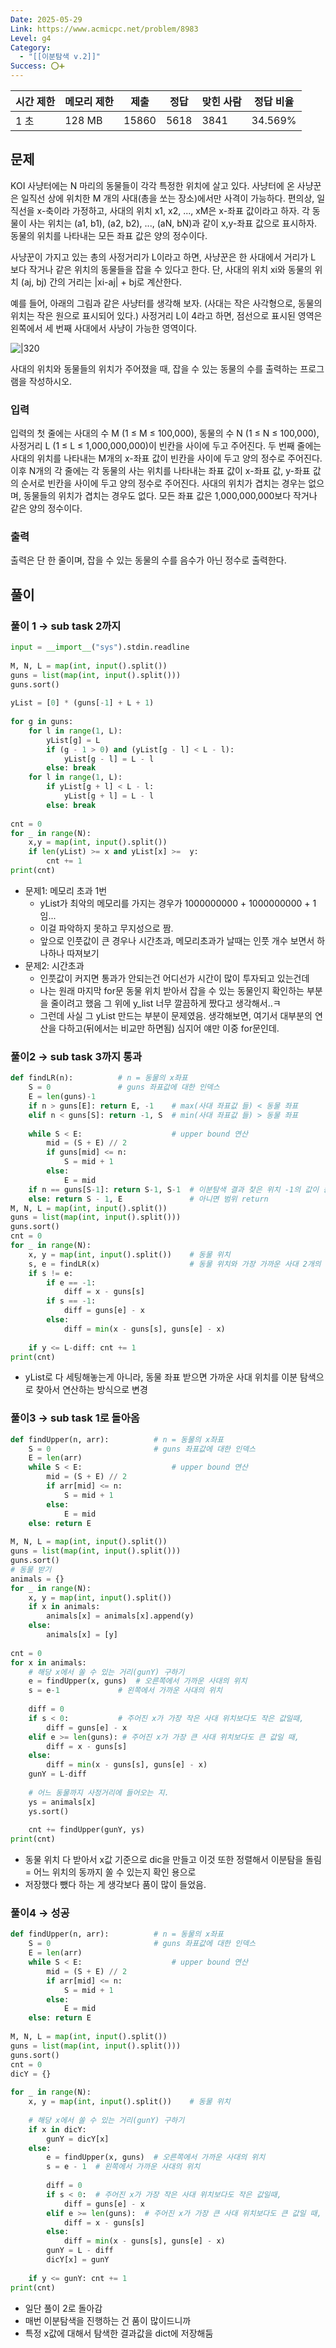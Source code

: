```yaml
---
Date: 2025-05-29
Link: https://www.acmicpc.net/problem/8983
Level: g4
Category:
  - "[[이분탐색 v.2]]"
Success: ⭕➕
---
```

| 시간 제한 | 메모리 제한 | 제출    | 정답   | 맞힌 사람 | 정답 비율   |
| ----- | ------ | ----- | ---- | ----- | ------- |
| 1 초   | 128 MB | 15860 | 5618 | 3841  | 34.569% |

## 문제

KOI 사냥터에는 N 마리의 동물들이 각각 특정한 위치에 살고 있다. 사냥터에 온 사냥꾼은 일직선 상에 위치한 M 개의 사대(총을 쏘는 장소)에서만 사격이 가능하다. 편의상, 일직선을 x-축이라 가정하고, 사대의 위치 x1, x2, ..., xM은 x-좌표 값이라고 하자. 각 동물이 사는 위치는 (a1, b1), (a2, b2), ..., (aN, bN)과 같이 x,y-좌표 값으로 표시하자. 동물의 위치를 나타내는 모든 좌표 값은 양의 정수이다.

사냥꾼이 가지고 있는 총의 사정거리가 L이라고 하면, 사냥꾼은 한 사대에서 거리가 L 보다 작거나 같은 위치의 동물들을 잡을 수 있다고 한다. 단, 사대의 위치 xi와 동물의 위치 (aj, bj) 간의 거리는 |xi-aj| + bj로 계산한다.

예를 들어, 아래의 그림과 같은 사냥터를 생각해 보자. (사대는 작은 사각형으로, 동물의 위치는 작은 원으로 표시되어 있다.) 사정거리 L이 4라고 하면, 점선으로 표시된 영역은 왼쪽에서 세 번째 사대에서 사냥이 가능한 영역이다.

![|320](https://upload.acmicpc.net/80de7dba-b822-4f30-b833-de3071af385b/-/preview/)

사대의 위치와 동물들의 위치가 주어졌을 때, 잡을 수 있는 동물의 수를 출력하는 프로그램을 작성하시오.

### 입력

입력의 첫 줄에는 사대의 수 M (1 ≤ M ≤ 100,000), 동물의 수 N (1 ≤ N ≤ 100,000), 사정거리 L (1 ≤ L ≤ 1,000,000,000)이 빈칸을 사이에 두고 주어진다. 두 번째 줄에는 사대의 위치를 나타내는 M개의 x-좌표 값이 빈칸을 사이에 두고 양의 정수로 주어진다. 이후 N개의 각 줄에는 각 동물의 사는 위치를 나타내는 좌표 값이 x-좌표 값, y-좌표 값의 순서로 빈칸을 사이에 두고 양의 정수로 주어진다. 사대의 위치가 겹치는 경우는 없으며, 동물들의 위치가 겹치는 경우도 없다. 모든 좌표 값은 1,000,000,000보다 작거나 같은 양의 정수이다.

### 출력

출력은 단 한 줄이며, 잡을 수 있는 동물의 수를 음수가 아닌 정수로 출력한다.

## 풀이
### 풀이 1 → sub task 2까지
```python
input = __import__("sys").stdin.readline  
  
M, N, L = map(int, input().split())  
guns = list(map(int, input().split()))  
guns.sort()  
  
yList = [0] * (guns[-1] + L + 1)  
  
for g in guns:  
    for l in range(1, L):  
        yList[g] = L  
        if (g - 1 > 0) and (yList[g - l] < L - l):  
            yList[g - l] = L - l  
        else: break  
    for l in range(1, L):  
        if yList[g + l] < L - l:  
            yList[g + l] = L - l  
        else: break  
  
cnt = 0  
for _ in range(N):  
    x,y = map(int, input().split())  
    if len(yList) >= x and yList[x] >=  y:  
        cnt += 1  
print(cnt)
```

- 문제1: 메모리 초과 1번
	-  yList가 최악의 메모리를 가지는 경우가 1000000000 + 1000000000 + 1임...
	- 이걸 파악하지 못하고 무지성으로 짬.
	- 앞으로 인풋값이 큰 경우나 시간초과, 메모리초과가 날때는 인풋 개수 보면서 하나하나 따져보기
- 문제2: 시간초과
	- 인풋값이 커지면 통과가 안되는건 어디선가 시간이 많이 투자되고 있는건데
	- 나는 원래 마지막 for문 동물 위치 받아서 잡을 수 있는 동물인지 확인하는 부분을 줄이려고 했음 그 위에 y_list 너무 깔끔하게 짰다고 생각해서..ㅋ
	- 그런데 사실 그 yList 만드는 부분이 문제였음. 생각해보면, 여기서 대부분의 연산을 다하고(뒤에서는 비교만 하면됨) 심지어 얘만 이중 for문인데.

### 풀이2 → sub task 3까지 통과
```python
def findLR(n):          # n = 동물의 x좌표  
    S = 0               # guns 좌표값에 대한 인덱스  
    E = len(guns)-1  
    if n > guns[E]: return E, -1    # max(사대 좌표값 들) < 동물 좌표  
    elif n < guns[S]: return -1, S  # min(사대 좌표값 들) > 동물 좌표  
  
    while S < E:                    # upper bound 연산  
        mid = (S + E) // 2  
        if guns[mid] <= n:  
            S = mid + 1  
        else:  
            E = mid  
    if n == guns[S-1]: return S-1, S-1  # 이분탐색 결과 찾은 위치 -1의 값이 동물 좌표랑 동일하면,  
    else: return S - 1, E               # 아니면 범위 return  
M, N, L = map(int, input().split())  
guns = list(map(int, input().split()))  
guns.sort()  
cnt = 0  
for _ in range(N):  
    x, y = map(int, input().split())    # 동물 위치  
    s, e = findLR(x)                    # 동물 위치와 가장 가까운 사대 2개의 index    diff = 0  
    if s != e:  
        if e == -1:  
            diff = x - guns[s]  
        if s == -1:  
            diff = guns[e] - x  
        else:  
            diff = min(x - guns[s], guns[e] - x)  
  
    if y <= L-diff: cnt += 1  
print(cnt)
```
- yList로 다 세팅해놓는게 아니라, 동물 좌표 받으면 가까운 사대 위치를 이분 탐색으로 찾아서 연산하는 방식으로 변경

### 풀이3 → sub task 1로 돌아옴
```python
def findUpper(n, arr):          # n = 동물의 x좌표  
    S = 0                       # guns 좌표값에 대한 인덱스  
    E = len(arr)  
    while S < E:                    # upper bound 연산  
        mid = (S + E) // 2  
        if arr[mid] <= n:  
            S = mid + 1  
        else:  
            E = mid  
    else: return E  
  
M, N, L = map(int, input().split())  
guns = list(map(int, input().split()))  
guns.sort()  
# 동물 받기  
animals = {}  
for _ in range(N):  
    x, y = map(int, input().split())  
    if x in animals:  
        animals[x] = animals[x].append(y)  
    else:  
        animals[x] = [y]  
  
cnt = 0  
for x in animals:  
    # 해당 x에서 쏠 수 있는 거리(gunY) 구하기  
    e = findUpper(x, guns)  # 오른쪽에서 가까운 사대의 위치  
    s = e-1             # 왼쪽에서 가까운 사대의 위치  
  
    diff = 0  
    if s < 0:           # 주어진 x가 가장 작은 사대 위치보다도 작은 값일때,  
        diff = guns[e] - x  
    elif e >= len(guns): # 주어진 x가 가장 큰 사대 위치보다도 큰 값일 때,  
        diff = x - guns[s]  
    else:  
        diff = min(x - guns[s], guns[e] - x)  
    gunY = L-diff  
  
    # 어느 동물까지 사정거리에 들어오는 지.  
    ys = animals[x]  
    ys.sort()  
  
    cnt += findUpper(gunY, ys)  
print(cnt)
```
- 동물 위치 다 받아서 x값 기준으로 dic을 만들고 이것 또한 정렬해서 이분탐을 돌림 = 어느 위치의 동까지 쏠 수 있는지 확인 용으로
- 저장했다 뺐다 하는 게 생각보다 품이 많이 들었음.


### 풀이4 → 성공
```python  
def findUpper(n, arr):          # n = 동물의 x좌표  
    S = 0                       # guns 좌표값에 대한 인덱스  
    E = len(arr)  
    while S < E:                    # upper bound 연산  
        mid = (S + E) // 2  
        if arr[mid] <= n:  
            S = mid + 1  
        else:  
            E = mid  
    else: return E  
  
M, N, L = map(int, input().split())  
guns = list(map(int, input().split()))  
guns.sort()  
cnt = 0  
dicY = {}  
  
for _ in range(N):  
    x, y = map(int, input().split())    # 동물 위치  
  
    # 해당 x에서 쏠 수 있는 거리(gunY) 구하기  
    if x in dicY:  
        gunY = dicY[x]  
    else:  
        e = findUpper(x, guns)  # 오른쪽에서 가까운 사대의 위치  
        s = e - 1  # 왼쪽에서 가까운 사대의 위치  
  
        diff = 0  
        if s < 0:  # 주어진 x가 가장 작은 사대 위치보다도 작은 값일때,  
            diff = guns[e] - x  
        elif e >= len(guns):  # 주어진 x가 가장 큰 사대 위치보다도 큰 값일 때,  
            diff = x - guns[s]  
        else:  
            diff = min(x - guns[s], guns[e] - x)  
        gunY = L - diff  
        dicY[x] = gunY  
  
    if y <= gunY: cnt += 1  
print(cnt)
```
- 일단 풀이 2로 돌아감
- 매번 이분탐색을 진행하는 건 품이 많이드니까
- 특정 x값에 대해서 탐색한 결과값을 dict에 저장해둠
